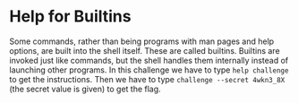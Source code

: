 # Help for Builtins

Some commands, rather than being programs with man pages and help options, are built into the shell itself.
These are called builtins. Builtins are invoked just like commands, but the shell handles them internally instead of launching other programs.
In this challenge we have to type `help challenge` to get the instructions.
Then we have to type `challenge --secret 4wkn3_8X` (the secret value is given) to get the flag.
